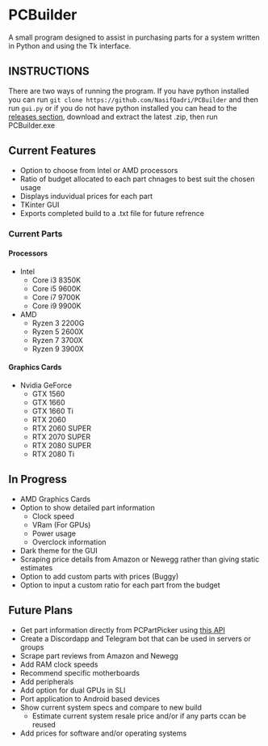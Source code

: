 # PCBuilder #

A small program designed to assist in purchasing parts for a system written in Python and using the Tk interface.




## INSTRUCTIONS ##

There are two ways of running the program. If you have python installed you can run `git clone https://github.com/NasifQadri/PCBuilder` and then run `gui.py` or if you do not have python installed you can head to the [releases section](https://github.com/NasifQadri/PCBuilder/releases), download and extract the latest .zip, then run PCBuilder.exe


## ##

## Current Features ##

* Option to choose from Intel or AMD processors
* Ratio of budget allocated to each part chnages to best suit the chosen usage
* Displays induvidual prices for each part 
* TKinter GUI 
* Exports completed build to a .txt file for future refrence




### Current Parts ###

#### Processors ####

* Intel
  * Core i3 8350K
  * Core i5 9600K
  * Core i7 9700K
  * Core i9 9900K
* AMD
  * Ryzen 3 2200G
  * Ryzen 5 2600X
  * Ryzen 7 3700X
  * Ryzen 9 3900X
  
#### Graphics Cards ####

* Nvidia GeForce
  * GTX 1560
  * GTX 1660
  * GTX 1660 Ti
  * RTX 2060
  * RTX 2060 SUPER
  * RTX 2070 SUPER
  * RTX 2080 SUPER
  * RTX 2080 Ti
  
  
  
## In Progress ##
  
* AMD Graphics Cards
* Option to show detailed part information
  * Clock speed
  * VRam (For GPUs)
  * Power usage
  * Overclock information
* Dark theme for the GUI
* Scraping price details from Amazon or Newegg rather than giving static estimates
* Option to add custom parts with prices (Buggy)
* Option to input a custom ratio for each part from the budget
  
  
 ## Future Plans ##
 
* Get part information directly from PCPartPicker using [this API](https://pypi.org/project/pcpartpicker/)
* Create a Discordapp and Telegram bot that can be used in servers or groups
* Scrape part reviews from Amazon and Newegg
* Add RAM clock speeds
* Recommend specific motherboards
* Add peripherals
* Add option for dual GPUs in SLI
* Port application to Android based devices
* Show current system specs and compare to new build
  * Estimate current system resale price and/or if any parts ccan be reused
* Add prices for software and/or operating systems
